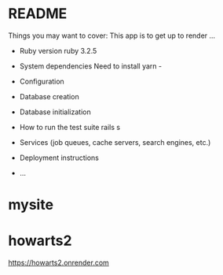# README

Things you may want to cover:
This app is to get up to render ...
* Ruby version
ruby 3.2.5

* System dependencies
Need to install yarn - 

* Configuration

* Database creation

* Database initialization

* How to run the test suite
rails s

* Services (job queues, cache servers, search engines, etc.)

* Deployment instructions

* ...
# mysite
# howarts2
https://howarts2.onrender.com